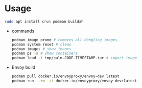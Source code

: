 # Usage

```bash
sudo apt install crun podman buildah
```

- commands

  ```bash
  podman image prune # removes all dangling images
  podman system reset # clean
  podman images # show images
  podman ps -a # show containers
  podman load -i tmp/palm-CODE-TIMESTAMP.tar # import image
  ```

- Envoy build

  ```bash
  podman pull docker.io/envoyproxy/envoy-dev:latest
  podman run --rm -it docker.io/envoyproxy/envoy-dev:latest
  ```
